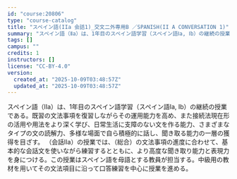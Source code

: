 ```yaml
---
id: "course:20806"
type: "course-catalog"
title: "スペイン語(IIa 会話1)_交文二外専用B ／SPANISH(II A CONVERSATION 1)"
summary: "スペイン語（Ⅱa）は、1年目のスペイン語学習（スペイン語Ⅰa, Ⅰb）の継続の授業である。既習の文法事項を復習しながらその運用能力を高め、また接続法現在形の活用や用法をより深く学び、日常生活に支障のない文を作る能力、さまざまなタイプの文の読…"
tags: []
campus: ""
credits: 1
instructors: []
license: "CC-BY-4.0"
version:
  created_at: "2025-10-09T03:48:57Z"
  updated_at: "2025-10-09T03:48:57Z"
---
```

スペイン語（Ⅱa）は、1年目のスペイン語学習（スペイン語Ⅰa, Ⅰb）の継続の授業である。既習の文法事項を復習しながらその運用能力を高め、また接続法現在形の活用や用法をより深く学び、日常生活に支障のない文を作る能力、さまざまなタイプの文の読解力、多様な場面で自ら積極的に話し、聞き取る能力の一層の獲得を目ざす。 （会話Ⅱa）の授業では、（総合）の文法事項の進度に合わせて、基本的な会話文を使いながら練習するとともに、より高度な聞き取り能力と表現力を身につける。この授業はスペイン語を母語とする教員が担当する。中級用の教材を用いてその文法項目に沿って口答練習を中心に授業を進める。
